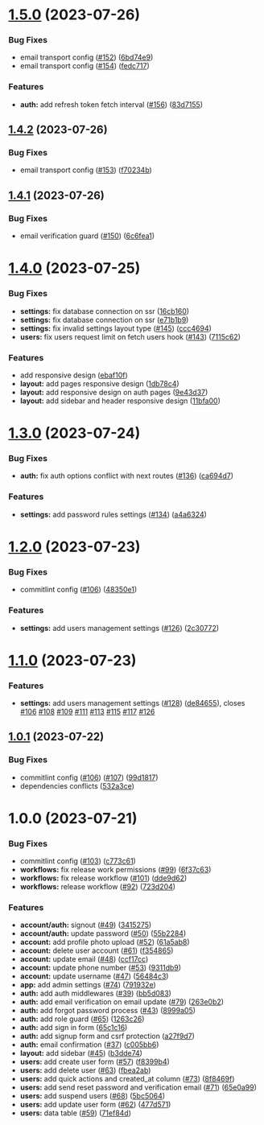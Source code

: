 # [1.5.0](https://github.com/BryanBerger98/lodge-v2/compare/v1.4.2...v1.5.0) (2023-07-26)


### Bug Fixes

* email transport config ([#152](https://github.com/BryanBerger98/lodge-v2/issues/152)) ([6bd74e9](https://github.com/BryanBerger98/lodge-v2/commit/6bd74e9d0d51706b3f0496e546fef455b13ebbf5))
* email transport config ([#154](https://github.com/BryanBerger98/lodge-v2/issues/154)) ([fedc717](https://github.com/BryanBerger98/lodge-v2/commit/fedc7176ad276bf027383efb755daf76c03cbc7a))


### Features

* **auth:** add refresh token fetch interval ([#156](https://github.com/BryanBerger98/lodge-v2/issues/156)) ([83d7155](https://github.com/BryanBerger98/lodge-v2/commit/83d7155978c554b3e3807b56e78e46ec1aca0148))

## [1.4.2](https://github.com/BryanBerger98/lodge-v2/compare/v1.4.1...v1.4.2) (2023-07-26)


### Bug Fixes

* email transport config ([#153](https://github.com/BryanBerger98/lodge-v2/issues/153)) ([f70234b](https://github.com/BryanBerger98/lodge-v2/commit/f70234b58de84dd45955c1383cf4bccaaa7bbdca))

## [1.4.1](https://github.com/BryanBerger98/lodge-v2/compare/v1.4.0...v1.4.1) (2023-07-26)


### Bug Fixes

* email verification guard ([#150](https://github.com/BryanBerger98/lodge-v2/issues/150)) ([6c6fea1](https://github.com/BryanBerger98/lodge-v2/commit/6c6fea143d6a9be1e14482cab3ebdfeeb14f26a4))

# [1.4.0](https://github.com/BryanBerger98/lodge-v2/compare/v1.3.0...v1.4.0) (2023-07-25)


### Bug Fixes

* **settings:** fix database connection on ssr ([16cb160](https://github.com/BryanBerger98/lodge-v2/commit/16cb160ad037644b7f932edc0102d1fc0e972bdb))
* **settings:** fix database connection on ssr ([e71b1b9](https://github.com/BryanBerger98/lodge-v2/commit/e71b1b987af677b1decaedd295fdaa597166fbde))
* **settings:** fix invalid settings layout type ([#145](https://github.com/BryanBerger98/lodge-v2/issues/145)) ([ccc4694](https://github.com/BryanBerger98/lodge-v2/commit/ccc469457addf62f7753b092bdb174d8c042f586))
* **users:** fix users request limit on fetch users hook ([#143](https://github.com/BryanBerger98/lodge-v2/issues/143)) ([7115c62](https://github.com/BryanBerger98/lodge-v2/commit/7115c62fdec9be705e85223010c6cb42b61a7490))


### Features

* add responsive design ([ebaf10f](https://github.com/BryanBerger98/lodge-v2/commit/ebaf10fcd71c70bd3076ff95ded0892d6df35bdc))
* **layout:** add pages responsive design ([1db78c4](https://github.com/BryanBerger98/lodge-v2/commit/1db78c4d182dac513556be3be84e876b0c1d8d80))
* **layout:** add responsive design on auth pages ([9e43d37](https://github.com/BryanBerger98/lodge-v2/commit/9e43d378fae4393a4b6d1f4be806cfa913498b58))
* **layout:** add sidebar and header responsive design ([11bfa00](https://github.com/BryanBerger98/lodge-v2/commit/11bfa0049253bbdc0c38ad05d0813565a55be985))

# [1.3.0](https://github.com/BryanBerger98/lodge-v2/compare/v1.2.0...v1.3.0) (2023-07-24)


### Bug Fixes

* **auth:** fix auth options conflict with next routes ([#136](https://github.com/BryanBerger98/lodge-v2/issues/136)) ([ca694d7](https://github.com/BryanBerger98/lodge-v2/commit/ca694d7d1ec770c973fb422e547efd217ddc7cb1))


### Features

* **settings:** add password rules settings ([#134](https://github.com/BryanBerger98/lodge-v2/issues/134)) ([a4a6324](https://github.com/BryanBerger98/lodge-v2/commit/a4a6324a7b2b31ed1280bd06eda9d7d30cd1355b))

# [1.2.0](https://github.com/BryanBerger98/lodge-v2/compare/v1.1.0...v1.2.0) (2023-07-23)


### Bug Fixes

* commitlint config ([#106](https://github.com/BryanBerger98/lodge-v2/issues/106)) ([48350e1](https://github.com/BryanBerger98/lodge-v2/commit/48350e1bb226c3e5e9f3be414a214ac02d27d5ba))


### Features

* **settings:** add users management settings ([#126](https://github.com/BryanBerger98/lodge-v2/issues/126)) ([2c30772](https://github.com/BryanBerger98/lodge-v2/commit/2c307724e195a20b521b8273553ca1f70f5160c1))

# [1.1.0](https://github.com/BryanBerger98/lodge-v2/compare/v1.0.1...v1.1.0) (2023-07-23)


### Features

* **settings:** add users management settings ([#128](https://github.com/BryanBerger98/lodge-v2/issues/128)) ([de84655](https://github.com/BryanBerger98/lodge-v2/commit/de84655b7fa12aa2e4836ca8c4bf929286899c70)), closes [#106](https://github.com/BryanBerger98/lodge-v2/issues/106) [#108](https://github.com/BryanBerger98/lodge-v2/issues/108) [#109](https://github.com/BryanBerger98/lodge-v2/issues/109) [#111](https://github.com/BryanBerger98/lodge-v2/issues/111) [#113](https://github.com/BryanBerger98/lodge-v2/issues/113) [#115](https://github.com/BryanBerger98/lodge-v2/issues/115) [#117](https://github.com/BryanBerger98/lodge-v2/issues/117) [#126](https://github.com/BryanBerger98/lodge-v2/issues/126)

## [1.0.1](https://github.com/BryanBerger98/lodge-v2/compare/v1.0.0...v1.0.1) (2023-07-22)


### Bug Fixes

* commitlint config ([#106](https://github.com/BryanBerger98/lodge-v2/issues/106)) ([#107](https://github.com/BryanBerger98/lodge-v2/issues/107)) ([99d1817](https://github.com/BryanBerger98/lodge-v2/commit/99d1817eccac1e9931b9f7f2df6d3cda4af390a7))
* dependencies conflicts ([532a3ce](https://github.com/BryanBerger98/lodge-v2/commit/532a3ced9e5d442ca77bc48f699ebef27ccd6f06))

# 1.0.0 (2023-07-21)


### Bug Fixes

* commitlint config ([#103](https://github.com/BryanBerger98/lodge-v2/issues/103)) ([c773c61](https://github.com/BryanBerger98/lodge-v2/commit/c773c61fca77f7d497da41a7bbad52827ec13be4))
* **workflows:** fix release work permissions ([#99](https://github.com/BryanBerger98/lodge-v2/issues/99)) ([6f37c63](https://github.com/BryanBerger98/lodge-v2/commit/6f37c632ac145169c7942fa407bc74b4ddeb2bf8))
* **workflows:** fix release workflow ([#101](https://github.com/BryanBerger98/lodge-v2/issues/101)) ([dde9d62](https://github.com/BryanBerger98/lodge-v2/commit/dde9d624e1d720ea8ee0c139cbac5da229d812e6))
* **workflows:** release workflow ([#92](https://github.com/BryanBerger98/lodge-v2/issues/92)) ([723d204](https://github.com/BryanBerger98/lodge-v2/commit/723d204f7665f095af8a4b400bf9164465347091))


### Features

* **account/auth:** signout ([#49](https://github.com/BryanBerger98/lodge-v2/issues/49)) ([3415275](https://github.com/BryanBerger98/lodge-v2/commit/3415275d9e75b9efb08b3507d7e3795062c1cc2d))
* **account/auth:** update password ([#50](https://github.com/BryanBerger98/lodge-v2/issues/50)) ([55b2284](https://github.com/BryanBerger98/lodge-v2/commit/55b22843e34a6f9fa6e3c065b77605af0c029015))
* **account:** add profile photo upload ([#52](https://github.com/BryanBerger98/lodge-v2/issues/52)) ([61a5ab8](https://github.com/BryanBerger98/lodge-v2/commit/61a5ab8ce82e11ca2a270f1798b5fce77bc8eb0f))
* **account:** delete user account ([#61](https://github.com/BryanBerger98/lodge-v2/issues/61)) ([f354865](https://github.com/BryanBerger98/lodge-v2/commit/f3548651f589870e89d5a0564950b46712f7105b))
* **account:** update email ([#48](https://github.com/BryanBerger98/lodge-v2/issues/48)) ([ccf17cc](https://github.com/BryanBerger98/lodge-v2/commit/ccf17cc9d13cf24d2914138c583b7cf91aad543d))
* **account:** update phone number ([#53](https://github.com/BryanBerger98/lodge-v2/issues/53)) ([9311db9](https://github.com/BryanBerger98/lodge-v2/commit/9311db9b8351554155c1dfed6f5708378d4924ea))
* **account:** update username ([#47](https://github.com/BryanBerger98/lodge-v2/issues/47)) ([56484c3](https://github.com/BryanBerger98/lodge-v2/commit/56484c377243e5cb5418cf9dd1d7dc005c0790c1))
* **app:** add admin settings ([#74](https://github.com/BryanBerger98/lodge-v2/issues/74)) ([791932e](https://github.com/BryanBerger98/lodge-v2/commit/791932ebed9b0bb7dfbd17f47a81fe41c59f2510))
* **auth:** add auth middlewares ([#39](https://github.com/BryanBerger98/lodge-v2/issues/39)) ([bb5d083](https://github.com/BryanBerger98/lodge-v2/commit/bb5d08389482c358b1dac1629655444b0665dae2))
* **auth:** add email verification on email update ([#79](https://github.com/BryanBerger98/lodge-v2/issues/79)) ([263e0b2](https://github.com/BryanBerger98/lodge-v2/commit/263e0b271d48bf33cb31f623dcc1d211c00d8971))
* **auth:** add forgot password process ([#43](https://github.com/BryanBerger98/lodge-v2/issues/43)) ([8999a05](https://github.com/BryanBerger98/lodge-v2/commit/8999a05ad3a8adf5cdc85bc93699e0efe6176daa))
* **auth:** add role guard ([#65](https://github.com/BryanBerger98/lodge-v2/issues/65)) ([1263c26](https://github.com/BryanBerger98/lodge-v2/commit/1263c261ba91481c8d554302aede78a56c62f706))
* **auth:** add sign in form ([65c1c16](https://github.com/BryanBerger98/lodge-v2/commit/65c1c1609c8918fbe5f81ff9ee81c3eb54078e1b))
* **auth:** add signup form and csrf protection ([a27f9d7](https://github.com/BryanBerger98/lodge-v2/commit/a27f9d7d61c9fad612ac7b4d22b0a2e2adfbb24a))
* **auth:** email confirmation ([#37](https://github.com/BryanBerger98/lodge-v2/issues/37)) ([c005bb6](https://github.com/BryanBerger98/lodge-v2/commit/c005bb6ee66067ee74adec506459568d72b14daf))
* **layout:** add sidebar ([#45](https://github.com/BryanBerger98/lodge-v2/issues/45)) ([b3dde74](https://github.com/BryanBerger98/lodge-v2/commit/b3dde744a3e3cb8297023e4cb69ccc17cdd60667))
* **users:** add create user form ([#57](https://github.com/BryanBerger98/lodge-v2/issues/57)) ([f8399b4](https://github.com/BryanBerger98/lodge-v2/commit/f8399b44312bd07c6ab0e57fbf8a14e4bdde5cbe))
* **users:** add delete user ([#63](https://github.com/BryanBerger98/lodge-v2/issues/63)) ([fbea2ab](https://github.com/BryanBerger98/lodge-v2/commit/fbea2ab46e4966b774c440baa4c2710e7b6ebb33))
* **users:** add quick actions and created_at column ([#73](https://github.com/BryanBerger98/lodge-v2/issues/73)) ([8f8469f](https://github.com/BryanBerger98/lodge-v2/commit/8f8469fb796dc0b224560e067f8aed7efd3ad8e7))
* **users:** add send reset password and verification email ([#71](https://github.com/BryanBerger98/lodge-v2/issues/71)) ([65e0a99](https://github.com/BryanBerger98/lodge-v2/commit/65e0a991df3916de869b3d505b18b7c62c01a343))
* **users:** add suspend users ([#68](https://github.com/BryanBerger98/lodge-v2/issues/68)) ([5bc5064](https://github.com/BryanBerger98/lodge-v2/commit/5bc50645bebaf6d10703f78750721d61a0715a1d))
* **users:** add update user form ([#62](https://github.com/BryanBerger98/lodge-v2/issues/62)) ([477d571](https://github.com/BryanBerger98/lodge-v2/commit/477d571e7ec6d4dc1b9043741c378f1d2577c527))
* **users:** data table ([#59](https://github.com/BryanBerger98/lodge-v2/issues/59)) ([71ef84d](https://github.com/BryanBerger98/lodge-v2/commit/71ef84d82b1da8b4a6162109df799de36985857c))
